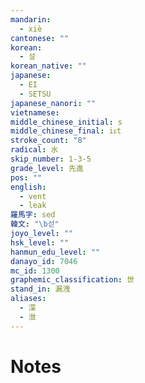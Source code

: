 ```yaml
---
mandarin:
  - xiè
cantonese: ""
korean:
  - 설
korean_native: ""
japanese:
  - EI
  - SETSU
japanese_nanori: ""
vietnamese:
middle_chinese_initial: s
middle_chinese_final: iᴇt
stroke_count: "8"
radical: 水
skip_number: 1-3-5
grade_level: 先進
pos: ""
english:
  - vent
  - leak
羅馬字: sed
韓文: "\b섣"
joyo_level: ""
hsk_level: ""
hanmun_edu_level: ""
danayo_id: 7046
mc_id: 1300
graphemic_classification: 世
stand_in: 漏洩
aliases:
  - 渫
  - 泄
---
```


# Notes
